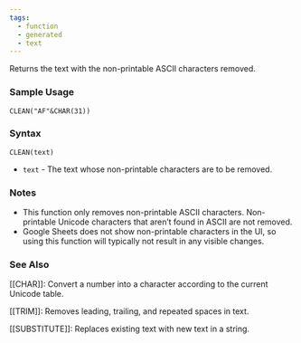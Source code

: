 ```yaml
---
tags:
  - function
  - generated
  - text
---
```


Returns the text with the non-printable ASCII characters removed.

### Sample Usage

`CLEAN("AF"&CHAR(31))`

### Syntax

`CLEAN(text)`

* `text` - The text whose non-printable characters are to be removed.

### Notes

* This function only removes non-printable ASCII characters. Non-printable Unicode characters that aren’t found in ASCII are not removed.
* Google Sheets does not show non-printable characters in the UI, so using this function will typically not result in any visible changes.

### See Also

[[CHAR]]: Convert a number into a character according to the current Unicode table.

[[TRIM]]: Removes leading, trailing, and repeated spaces in text.

[[SUBSTITUTE]]: Replaces existing text with new text in a string.